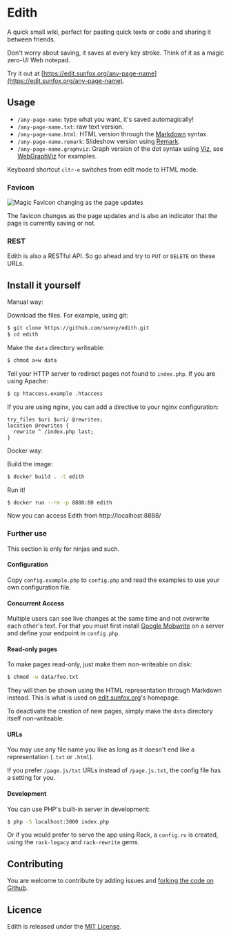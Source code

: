 Edith
=====

A quick small wiki, perfect for pasting quick texts or code and sharing it between friends.

Don't worry about saving, it saves at every key stroke. Think of it as a magic zero-UI Web notepad.

Try it out at [https://edit.sunfox.org/any-page-name](https://edit.sunfox.org/any-page-name).

Usage
-----

- `/any-page-name`: type what you want, it's saved automagically!
- `/any-page-name.txt`: raw text version.
- `/any-page-name.html`: HTML version through the
  [Markdown](https://daringfireball.net/projects/markdown/) syntax.
- `/any-page-name.remark`: Slideshow version using
  [Remark](https://github.com/gnab/remark).
- `/any-page-name.graphviz`: Graph version of the dot syntax using
  [Viz](https://github.com/mdaines/viz.js/), see
  [WebGraphViz](http://www.webgraphviz.com/) for examples.

Keyboard shortcut `cltr-e` switches from edit mode to HTML mode.

### Favicon

![Magic Favicon changing as the page updates](https://sunny.github.io/edith/favicon.gif)

The favicon changes as the page updates and is also an indicator that the page
is currently saving or not.

### REST

Edith is also a RESTful API. So go ahead and try to `PUT` or `DELETE` on these
URLs.

Install it yourself
-------------------

Manual way:

Download the files. For example, using git:

```sh
$ git clone https://github.com/sunny/edith.git
$ cd edith
```

Make the `data` directory writeable:

```sh
$ chmod a+w data
```

Tell your HTTP server to redirect pages not found to `index.php`.
If you are using Apache:

```sh
$ cp htaccess.example .htaccess
```

If you are using nginx, you can add a directive to your nginx configuration:

```
try_files $uri $uri/ @rewrites;
location @rewrites {
  rewrite ^ /index.php last;
}
```

Docker way:

Build the image:

```sh
$ docker build . -t edith
```

Run it!

```sh
$ docker run --rm -p 8888:80 edith
```

Now you can access Edith from http://localhost:8888/

### Further use

This section is only for ninjas and such.

#### Configuration

Copy `config.example.php` to `config.php` and read the examples to use your own
configuration file.

#### Concurrent Access

Multiple users can see live changes at the same time and not overwrite each
other's text. For that you must first install
[Google Mobwrite](https://code.google.com/archive/p/google-mobwrite/) on a
server and define your endpoint in `config.php`.

#### Read-only pages

To make pages read-only, just make them non-writeable on disk:

```sh
$ chmod -w data/foo.txt
```

They will then be shown using the HTML representation through Markdown instead.
This is what is used on [edit.sunfox.org](https://edit.sunfox.org/)'s homepage.

To deactivate the creation of new pages, simply make the  `data` directory
itself non-writeable.

#### URLs

You may use any file name you like as long as it doesn't end like a
representation (`.txt` or `.html`).

If you prefer `/page.js/txt` URLs instead of `/page.js.txt`, the config file
has a setting for you.

#### Development

You can use PHP's built-in server in development:

```sh
$ php -S localhost:3000 index.php
```

Or if you would prefer to serve the app using Rack, a `config.ru` is created,
using the `rack-legacy` and `rack-rewrite` gems.

Contributing
------------

You are welcome to contribute by adding issues and
[forking the code on Github](https://github.com/sunny/edith).

Licence
-------

Edith is released under the
[MIT License](https://opensource.org/licenses/MIT).
